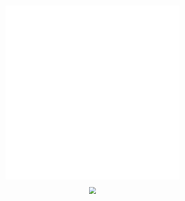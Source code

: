 
<div align="center">
    <img src="hithere.svg" width="400" height="400" alt="css-in-readme">
</div>

<p align="center">
  <img width="33%" src="https://github-readme-streak-stats.herokuapp.com?user=anuro0p&theme=gruvbox" />
</p>

